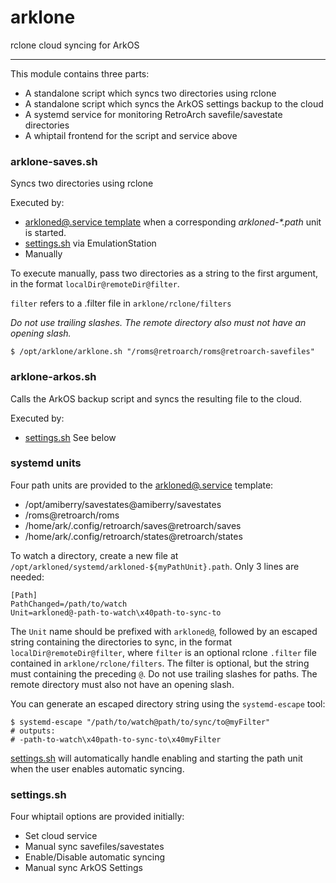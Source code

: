 # arklone #
rclone cloud syncing for ArkOS

---

This module contains three parts:
* A standalone script which syncs two directories using rclone
* A standalone script which syncs the ArkOS settings backup to the cloud
* A systemd service for monitoring RetroArch savefile/savestate directories
* A whiptail frontend for the script and service above

### arklone-saves.sh ###
Syncs two directories using rclone

Executed by:
* [arkloned@.service template]() when a corresponding _arkloned-*.path_ unit is started.
* [settings.sh]() via EmulationStation
* Manually

To execute manually, pass two directories as a string to the first argument,
in the format `localDir@remoteDir@filter`.

`filter` refers to a .filter file in `arklone/rclone/filters`

_Do not use trailing slashes. The remote directory also must not have an opening slash._

```shell
$ /opt/arklone/arklone.sh "/roms@retroarch/roms@retroarch-savefiles"

```

### arklone-arkos.sh ###
Calls the ArkOS backup script and syncs the resulting file to the cloud.

Executed by:
* [settings.sh]() See below

### systemd units ###
Four path units are provided to the [arkloned@.service]() template:

* /opt/amiberry/savestates@amiberry/savestates
* /roms@retroarch/roms
* /home/ark/.config/retroarch/saves@retroarch/saves
* /home/ark/.config/retroarch/states@retroarch/states

To watch a directory, create a new file at `/opt/arkloned/systemd/arkloned-${myPathUnit}.path`. Only 3 lines are needed:

```shell
[Path]
PathChanged=/path/to/watch
Unit=arkloned@-path-to-watch\x40path-to-sync-to
```

The `Unit` name should be prefixed with `arkloned@`, followed by
an escaped string containing the directories to sync,
in the format `localDir@remoteDir@filter`,
where `filter` is an optional rclone `.filter` file contained in
`arklone/rclone/filters`. The filter is optional, but the 
string must containing the preceding `@`. Do not use trailing slashes for paths.
The remote directory must also not have an opening slash.

You can generate an escaped directory string using the `systemd-escape` tool:

```shell
$ systemd-escape "/path/to/watch@path/to/sync/to@myFilter"
# outputs:
# -path-to-watch\x40path-to-sync-to\x40myFilter
```

[settings.sh]() will automatically handle enabling and starting the path unit when the user enables automatic syncing.

### settings.sh ###
Four whiptail options are provided initially:
* Set cloud service
* Manual sync savefiles/savestates
* Enable/Disable automatic syncing
* Manual sync ArkOS Settings
